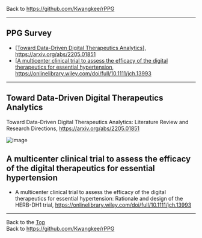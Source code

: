 Back to https://github.com/Kwangkee/rPPG
***

## PPG Survey
- [[Toward Data-Driven Digital Therapeutics Analytics](https://github.com/Kwangkee/rPPG/blob/main/dtx.md#toward-data-driven-digital-therapeutics-analytics)], https://arxiv.org/abs/2205.01851
- [[A multicenter clinical trial to assess the efficacy of the digital therapeutics for essential hypertension](), https://onlinelibrary.wiley.com/doi/full/10.1111/jch.13993


***
## Toward Data-Driven Digital Therapeutics Analytics
Toward Data-Driven Digital Therapeutics Analytics: Literature Review and Research Directions, https://arxiv.org/abs/2205.01851


![image](https://user-images.githubusercontent.com/109835677/193605826-7d109ae2-f4ac-4eaa-96b4-2381bbb0b2c0.png)


## A multicenter clinical trial to assess the efficacy of the digital therapeutics for essential hypertension
- A multicenter clinical trial to assess the efficacy of the digital therapeutics for essential hypertension: Rationale and design of the HERB-DH1 trial, https://onlinelibrary.wiley.com/doi/full/10.1111/jch.13993

***
Back to the [Top](#papers)  
Back to https://github.com/Kwangkee/rPPG
